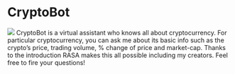 # CryptoBot
<img src="/webapp/static/img/logo.png"/>
CryptoBot is a virtual assistant who knows all about cryptocurrency. For particular cryptocurrency, you can ask me about its basic info such as the crypto’s price, trading volume, % change of price and market-cap. Thanks to the introduction RASA makes this all possible including my creators. Feel free to fire your questions!
